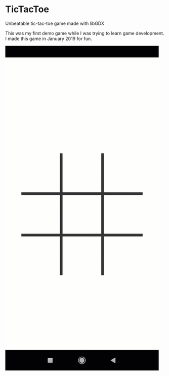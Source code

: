 # TicTacToe
Unbeatable tic-tac-toe game made with libGDX

This was my first demo game while I was trying to learn game development.
I made this game in January 2019 for fun.

![demo](demo.gif)
